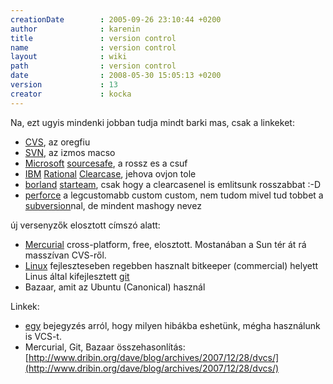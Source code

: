 ```yaml
---
creationDate        : 2005-09-26 23:10:44 +0200 
author              : karenin 
title               : version control 
name                : version control 
layout              : wiki 
path                : version control 
date                : 2008-05-30 15:05:13 +0200 
version             : 13 
creator             : kocka 
---
```

Na, ezt ugyis mindenki jobban tudja mindt barki mas, csak a linkeket:

*   [CVS](CVS.html), az oregfiu
*   [SVN](svn.html), az izmos macso
*   [Microsoft](Microsoft.html) [sourcesafe](sourcesafe.html), a rossz es a csuf
*   [IBM](IBM.html) [Rational](Rational.html) [Clearcase](ClearCase.html), jehova ovjon tole
*   [borland](borland.html) [starteam](starteam.html), csak hogy a clearcasenel is emlitsunk rosszabbat :-D
*   [perforce](perforce.html) a legcustomabb custom custom, nem tudom mivel tud tobbet a [subversion](subversion.html)nal, de mindent mashogy nevez

új versenyzők elosztott címszó alatt:

*   [Mercurial](Mercurial.html) cross-platform, free, elosztott. Mostanában a Sun tér át rá masszívan CVS-ről. 
*   [Linux](Linux.html) fejleszteseben regebben hasznalt bitkeeper (commercial) helyett Linus által kifejlesztett [git](git.html)
*   Bazaar, amit az Ubuntu (Canonical) használ

Linkek: 

*   [egy](http://stuffthathappens.com/blog/2007/09/28/4-signs-you-are-fighting-your-version-control-tool/)  bejegyzés arról, hogy milyen hibákba eshetünk, mégha használunk is VCS-t.
*   Mercurial, Git, Bazaar összehasonlítás: [http://www.dribin.org/dave/blog/archives/2007/12/28/dvcs/](http://www.dribin.org/dave/blog/archives/2007/12/28/dvcs/)





